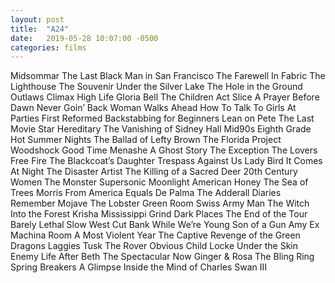 ```yaml
---
layout: post
title:  "A24"
date:   2019-05-28 10:07:00 -0500
categories: films
---
```


Midsommar
The Last Black Man in San Francisco
The Farewell
In Fabric
The Lighthouse
The Souvenir
Under the Silver Lake
The Hole in the Ground
Outlaws
Climax
High Life
Gloria Bell
The Children Act
Slice
A Prayer Before Dawn
Never Goin’ Back
Woman Walks Ahead
How To Talk To Girls At Parties
First Reformed
Backstabbing for Beginners
Lean on Pete
The Last Movie Star
Hereditary
The Vanishing of Sidney Hall
Mid90s
Eighth Grade
Hot Summer Nights
The Ballad of Lefty Brown
The Florida Project
Woodshock
Good Time
Menashe
A Ghost Story
The Exception
The Lovers
Free Fire
The Blackcoat’s Daughter
Trespass Against Us
Lady Bird
It Comes At Night
The Disaster Artist
The Killing of a Sacred Deer
20th Century Women
The Monster
Supersonic
Moonlight
American Honey
The Sea of Trees
Morris From America
Equals
De Palma
The Adderall Diaries
Remember
Mojave
The Lobster
Green Room
Swiss Army Man
The Witch
Into the Forest
Krisha
Mississippi Grind
Dark Places
The End of the Tour
Barely Lethal
Slow West
Cut Bank
While We’re Young
Son of a Gun
Amy
Ex Machina
Room
A Most Violent Year
The Captive
Revenge of the Green Dragons
Laggies
Tusk
The Rover
Obvious Child
Locke
Under the Skin
Enemy
Life After Beth
The Spectacular Now
Ginger & Rosa
The Bling Ring
Spring Breakers
A Glimpse Inside the Mind of Charles Swan III
